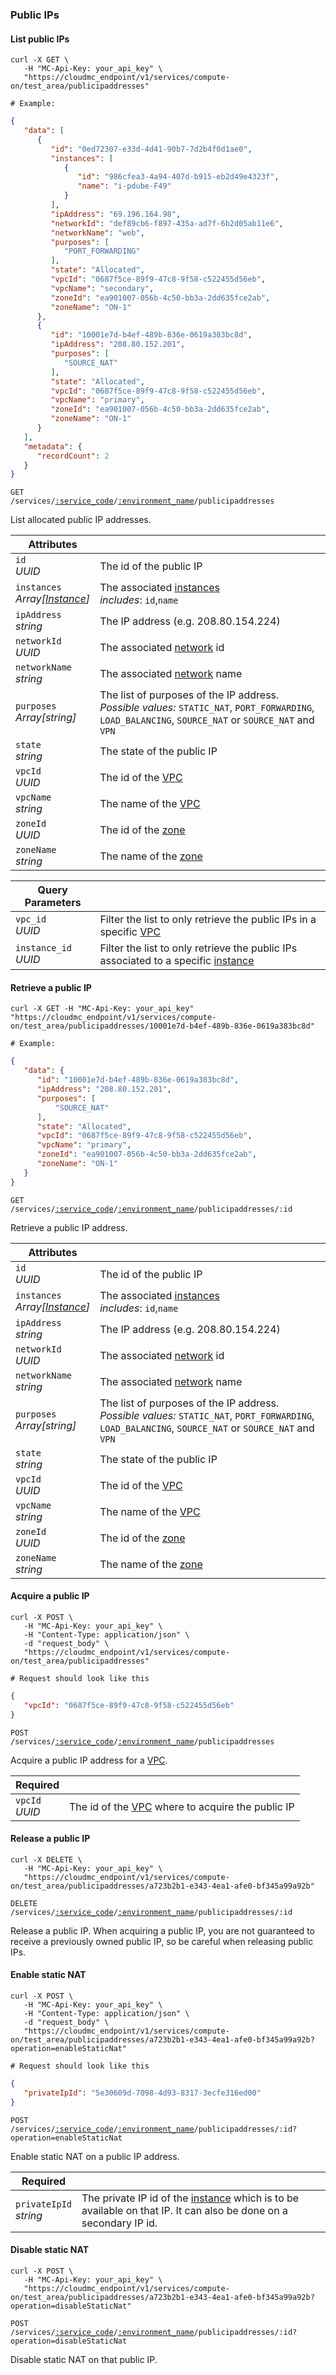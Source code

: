 ### Public IPs

#### List public IPs

```shell
curl -X GET \
   -H "MC-Api-Key: your_api_key" \
   "https://cloudmc_endpoint/v1/services/compute-on/test_area/publicipaddresses"

# Example:
```
```json
{
   "data": [
      {
         "id": "0ed72307-e33d-4d41-90b7-7d2b4f0d1ae0",
         "instances": [
            {
               "id": "986cfea3-4a94-407d-b915-eb2d49e4323f",
               "name": "i-pdube-F49"
            }
         ],
         "ipAddress": "69.196.164.98",
         "networkId": "def89cb6-f897-435a-ad7f-6b2d05ab11e6",
         "networkName": "web",
         "purposes": [
            "PORT_FORWARDING"
         ],
         "state": "Allocated",
         "vpcId": "0687f5ce-89f9-47c8-9f58-c522455d56eb",
         "vpcName": "secondary",
         "zoneId": "ea901007-056b-4c50-bb3a-2dd635fce2ab",
         "zoneName": "ON-1"
      },
      {
         "id": "10001e7d-b4ef-489b-836e-0619a383bc8d",
         "ipAddress": "208.80.152.201",
         "purposes": [
            "SOURCE_NAT"
         ],
         "state": "Allocated",
         "vpcId": "0687f5ce-89f9-47c8-9f58-c522455d56eb",
         "vpcName": "primary",
         "zoneId": "ea901007-056b-4c50-bb3a-2dd635fce2ab",
         "zoneName": "ON-1"
      }
   ],
   "metadata": {
      "recordCount": 2
   }
}
```

<code>GET /services/<a href="#service-connections">:service_code</a>/<a href="#environments">:environment_name</a>/publicipaddresses</code>

List allocated public IP addresses.

Attributes | &nbsp;
---------- | -----
`id`<br/>*UUID* | The id of the public IP
`instances`<br/>*Array[[Instance](#instances)]* | The associated [instances](#instances) <br/>*includes*: `id`,`name`
`ipAddress`<br/>*string* | The IP address (e.g. 208.80.154.224)
`networkId`<br/>*UUID* | The associated [network](#networks) id
`networkName`<br/>*string* | The associated [network](#networks) name
`purposes`<br/>*Array[string]* | The list of purposes of the IP address.</br>*Possible values:* `STATIC_NAT`, `PORT_FORWARDING`, `LOAD_BALANCING`, `SOURCE_NAT` or `SOURCE_NAT` and `VPN`
`state`<br/>*string* | The state of the public IP
`vpcId`<br/>*UUID* | The id of the [VPC](#vpcs)
`vpcName`<br/>*string* | The name of the [VPC](#vpcs)
`zoneId`<br/>*UUID* | The id of the [zone](#zones)
`zoneName`<br/>*string* | The name of the [zone](#zones)

Query Parameters | &nbsp;
---------- | -----
`vpc_id`<br/>*UUID* | Filter the list to only retrieve the public IPs in a specific [VPC](#vpcs)
`instance_id`<br/>*UUID* | Filter the list to only retrieve the public IPs associated to a specific [instance](#instances)

#### Retrieve a public IP

```shell
curl -X GET -H "MC-Api-Key: your_api_key"
"https://cloudmc_endpoint/v1/services/compute-on/test_area/publicipaddresses/10001e7d-b4ef-489b-836e-0619a383bc8d"

# Example:
```
```json
{
   "data": {
      "id": "10001e7d-b4ef-489b-836e-0619a383bc8d",
      "ipAddress": "208.80.152.201",
      "purposes": [
          "SOURCE_NAT"
      ],
      "state": "Allocated",
      "vpcId": "0687f5ce-89f9-47c8-9f58-c522455d56eb",
      "vpcName": "primary",
      "zoneId": "ea901007-056b-4c50-bb3a-2dd635fce2ab",
      "zoneName": "ON-1"
   }
}
```

<code>GET /services/<a href="#service-connections">:service_code</a>/<a href="#environments">:environment_name</a>/publicipaddresses/:id</code>

Retrieve a public IP address.

Attributes | &nbsp;
---------- | -----
`id`<br/>*UUID* | The id of the public IP
`instances`<br/>*Array[[Instance](#instances)]* | The associated [instances](#instances) <br/>*includes*: `id`,`name`
`ipAddress`<br/>*string* | The IP address (e.g. 208.80.154.224)
`networkId`<br/>*UUID* | The associated [network](#networks) id
`networkName`<br/>*string* | The associated [network](#networks) name
`purposes`<br/>*Array[string]* | The list of purposes of the IP address.</br>*Possible values:* `STATIC_NAT`, `PORT_FORWARDING`, `LOAD_BALANCING`, `SOURCE_NAT` or `SOURCE_NAT` and `VPN`
`state`<br/>*string* | The state of the public IP
`vpcId`<br/>*UUID* | The id of the [VPC](#vpcs)
`vpcName`<br/>*string* | The name of the [VPC](#vpcs)
`zoneId`<br/>*UUID* | The id of the [zone](#zones)
`zoneName`<br/>*string* | The name of the [zone](#zones)

#### Acquire a public IP

```shell
curl -X POST \
   -H "MC-Api-Key: your_api_key" \
   -H "Content-Type: application/json" \
   -d "request_body" \
   "https://cloudmc_endpoint/v1/services/compute-on/test_area/publicipaddresses"

# Request should look like this
```
```json
{
   "vpcId": "0687f5ce-89f9-47c8-9f58-c522455d56eb"
}
```

<code>POST /services/<a href="#service-connections">:service_code</a>/<a href="#environments">:environment_name</a>/publicipaddresses</code>

Acquire a public IP address for a [VPC](#vpcs).

Required | &nbsp;
---------- | -----
`vpcId`<br/>*UUID* | The id of the [VPC](#vpcs) where to acquire the public IP


#### Release a public IP

```shell
curl -X DELETE \
   -H "MC-Api-Key: your_api_key" \
   "https://cloudmc_endpoint/v1/services/compute-on/test_area/publicipaddresses/a723b2b1-e343-4ea1-afe0-bf345a99a92b"
```

<code>DELETE /services/<a href="#service-connections">:service_code</a>/<a href="#environments">:environment_name</a>/publicipaddresses/:id</code>

Release a public IP. When acquiring a public IP, you are not guaranteed to receive a previously owned public IP, so be careful when releasing public IPs.

#### Enable static NAT

```shell
curl -X POST \
   -H "MC-Api-Key: your_api_key" \
   -H "Content-Type: application/json" \
   -d "request_body" \
   "https://cloudmc_endpoint/v1/services/compute-on/test_area/publicipaddresses/a723b2b1-e343-4ea1-afe0-bf345a99a92b?operation=enableStaticNat"

# Request should look like this
```
```json
{
   "privateIpId": "5e30609d-7098-4d93-8317-3ecfe316ed00"
}
```

<code>POST /services/<a href="#service-connections">:service_code</a>/<a href="#environments">:environment_name</a>/publicipaddresses/:id?operation=enableStaticNat</code>

Enable static NAT on a public IP address.

Required | &nbsp;
---------- | -----
`privateIpId`<br/>*string* | The private IP id of the [instance](#instances) which is to be available on that IP. It can also be done on a secondary IP id.

#### Disable static NAT

```shell
curl -X POST \
   -H "MC-Api-Key: your_api_key" \
   "https://cloudmc_endpoint/v1/services/compute-on/test_area/publicipaddresses/a723b2b1-e343-4ea1-afe0-bf345a99a92b?operation=disableStaticNat"

```

<code>POST /services/<a href="#service-connections">:service_code</a>/<a href="#environments">:environment_name</a>/publicipaddresses/:id?operation=disableStaticNat</code>

Disable static NAT on that public IP.
